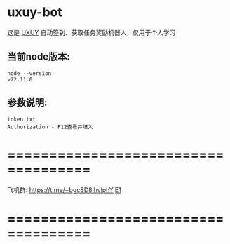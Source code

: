 # uxuy-bot
这是 [UXUY](https://t.me/UXUYbot/app?startapp=A_1615162327_inviteEarn) 自动签到、获取任务奖励机器人，仅用于个人学习


## 当前node版本:
```
node --version
v22.11.0
```

## 参数说明:
```
token.txt 
Authorization - F12查看并填入
```


# ====================================
飞机群: https://t.me/+bgcSD8lhvlphYjE1
# ====================================
